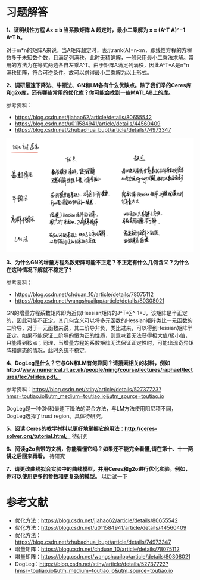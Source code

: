# 习题解答

**1、证明线性方程 Ax = b 当系数矩阵 A 超定时，最小二乘解为 x = (A^T A)^−1 A^T b。**

对于m\*n的矩阵A来说，当A矩阵超定时，表示rank(A)=n<m，即线性方程的方程数多于未知数个数，且满足列满秩，此时无精确解，一般采用最小二乘法求解。常用的方法为在等式两边各自左乘A^T。由于矩阵A满足列满秩，因此A^T*A是n\*n满秩矩阵，符合可逆条件。故可以求得最小二乘解为以上形式。

**2、调研最速下降法、牛顿法、GN和LM各有什么优缺点。除了我们举的Ceres库和g2o库，还有哪些常用的优化库？你可能会找到一些MATLAB上的库。**

参考资料：

- https://blog.csdn.net/jiahao62/article/details/80655542
- https://blog.csdn.net/u011584941/article/details/44560409
- https://blog.csdn.net/zhubaohua_bupt/article/details/74973347

![](image/optimization_method.png)


**3、为什么GN的增量方程系数矩阵可能不正定？不正定有什么几何含义？为什么在这种情况下解就不稳定了?**

参考资料：

- https://blog.csdn.net/chduan_10/article/details/78075112
- https://blog.csdn.net/wangshuailpp/article/details/80308021

GN的增量方程系数矩阵即为近似Hessian矩阵的J^T*∑^-1\*J，该矩阵是半正定的，因此可能不正定。其几何含义可以将多元函数的Hessian矩阵类比一元函数的二阶导，对于一元函数来说，其二阶导非负，类比过来，可以得到Hessian矩阵半正定。如果不能保证二阶导的恒为正的性质，则意味着无法获得极大值/极小值，只能得到鞍点；同理，当增量方程的系数矩阵无法保证正定性时，可能出现奇异矩阵和病态的情况，此时系统不稳定。

**4、DogLeg是什么？它与GN和LM有何异同？请搜索相关的材料，例如http://www.numerical.rl.ac.uk/people/nimg/course/lectures/raphael/lectures/lec7slides.pdf。**

参考资料：https://blog.csdn.net/stihy/article/details/52737723?hmsr=toutiao.io&utm_medium=toutiao.io&utm_source=toutiao.io

DogLeg是一种GN和最速下降法的混合方法，与LM方法使用阻尼项不同，DogLeg选择了trust region。具体待研究。

**5、阅读 Ceres的教学材料以更好地掌握它的用法：http://ceres-solver.org/tutorial.html。**  待研究

**6、阅读g2o自带的文档，你能看懂它吗？如果还不能完全看懂,请在第十、十一两讲之后回来再看。** 待研究

**7、请更改曲线拟合实验中的曲线模型，并用Ceres和g2o进行优化实验。例如，你可以使用更多的参数和更复杂的模型。** 以后试一下



# 参考文献

- 优化方法：https://blog.csdn.net/jiahao62/article/details/80655542
- 优化方法：https://blog.csdn.net/u011584941/article/details/44560409
- 优化方法：https://blog.csdn.net/zhubaohua_bupt/article/details/74973347
- 增量矩阵：https://blog.csdn.net/chduan_10/article/details/78075112
- 增量矩阵：https://blog.csdn.net/wangshuailpp/article/details/80308021
- DogLeg：https://blog.csdn.net/stihy/article/details/52737723?hmsr=toutiao.io&utm_medium=toutiao.io&utm_source=toutiao.io